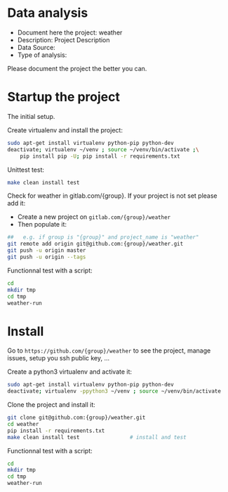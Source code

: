 # Data analysis
- Document here the project: weather
- Description: Project Description
- Data Source:
- Type of analysis:

Please document the project the better you can.

# Startup the project

The initial setup.

Create virtualenv and install the project:
```bash
sudo apt-get install virtualenv python-pip python-dev
deactivate; virtualenv ~/venv ; source ~/venv/bin/activate ;\
    pip install pip -U; pip install -r requirements.txt
```

Unittest test:
```bash
make clean install test
```

Check for weather in gitlab.com/{group}.
If your project is not set please add it:

- Create a new project on `gitlab.com/{group}/weather`
- Then populate it:

```bash
##   e.g. if group is "{group}" and project_name is "weather"
git remote add origin git@github.com:{group}/weather.git
git push -u origin master
git push -u origin --tags
```

Functionnal test with a script:

```bash
cd
mkdir tmp
cd tmp
weather-run
```

# Install

Go to `https://github.com/{group}/weather` to see the project, manage issues,
setup you ssh public key, ...

Create a python3 virtualenv and activate it:

```bash
sudo apt-get install virtualenv python-pip python-dev
deactivate; virtualenv -ppython3 ~/venv ; source ~/venv/bin/activate
```

Clone the project and install it:

```bash
git clone git@github.com:{group}/weather.git
cd weather
pip install -r requirements.txt
make clean install test                # install and test
```
Functionnal test with a script:

```bash
cd
mkdir tmp
cd tmp
weather-run
```
